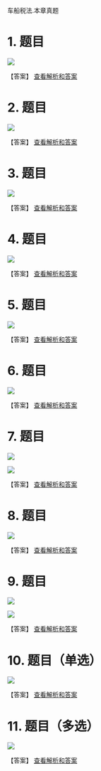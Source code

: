 车船税法.本章真题

# 1. 题目

![](media/10c190467fcbf0fbf1eafd5402fb3d93.png)

【答案】
[查看解析和答案](media/ca8ad372e2a48c435f8d62afe4686e34.png.md)
# 2. 题目

![](media/659cf6c2503b51ce23ba989e706c178f.png)

【答案】
[查看解析和答案](media/cf71f6c0cf85ca530ef0e14970e3c49c.png.md)
# 3. 题目

![](media/1db452264342b4da904b441b55cd788d.png)

【答案】
[查看解析和答案](media/f875371a4e3e13bd9e932722559eb706.png.md)
# 4. 题目

![](media/138920084c88bcde5377d06cf502f465.png)

【答案】
[查看解析和答案](media/7d409086f12edda62b89afd9c2652c27.png.md)
# 5. 题目

![](media/cdb854a3b4fe730cdcbaf7f952585290.png)

【答案】
[查看解析和答案](media/0361d80f6410e507d68790e54572aca6.png.md)
# 6. 题目

![](media/52c48f9cc53a683e456da079b51eda63.png)

【答案】
[查看解析和答案](media/a26608a88434bd75f59d90005dbf041c.png.md)
# 7. 题目

![](media/1d3b02ae24a1d4fd615530632b3ce0cb.png)

![](media/09b066184746a427fa932071451c3d9c.png)

【答案】
[查看解析和答案](media/72d90fbe1611ffb45e61a2353869c87f.png.md)
# 8. 题目

![](media/6b306b50c339675acdcb9f82750a3adf.png)

【答案】
[查看解析和答案](media/0917fded66fd3458016898e3480465bc.png.md)
# 9. 题目

![](media/7526ec3a91a7c4a45637754eeab55da1.png)

![](media/9d561069e0782adb602fd84b99ca28f7.png)

【答案】
[查看解析和答案](media/6e85cb78a798edbd29e9bdb9c8e81ba0.png.md)
# 10. 题目（单选）

![](media/c0d655c446fc6e8c1d3de245b2de39e3.png)

【答案】
[查看解析和答案](media/a6e9341542acc12addf1a67557e307f5.png.md)
# 11. 题目（多选）

![](media/f803040ba3f4853a3337d94e874af4b6.png)

【答案】
[查看解析和答案](media/b0f140be48223bf1a8fb3ab627e2cb55.png.md)

